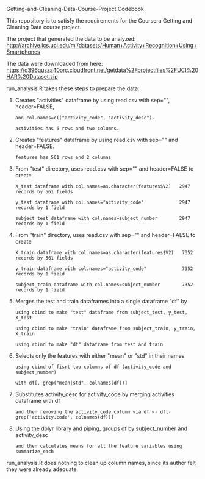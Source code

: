 Getting-and-Cleaning-Data-Course-Project Codebook


This repository is to satisfy the requirements for the Coursera Getting and Cleaning Data course project.
The project that generated the data to be analyzed:
http://archive.ics.uci.edu/ml/datasets/Human+Activity+Recognition+Using+Smartphones
The data were downloaded from here:
https://d396qusza40orc.cloudfront.net/getdata%2Fprojectfiles%2FUCI%20HAR%20Dataset.zip
run_analysis.R takes these steps to prepare the data:
1.	Creates "activities" dataframe by using read.csv with sep="", header=FALSE,

		and col.names=c(("activity_code", "activity_desc").

		activities has 6 rows and two columns.
2.	Creates "features" dataframe by using read.csv with sep="" and header=FALSE.

		features has 561 rows and 2 columns
3.	From "test" directory, uses read.csv with sep="" and header=FALSE to create

		X_test dataframe with col.names=as.character(features$V2)   2947 records by 561 fields

		y_test dataframe with col.names="activity_code"             2947 records by 1 field

		subject_test dataframe with col.names=subject_number        2947 records by 1 field
4.	From "train" directory, uses read.csv with sep="" and header=FALSE to create

		X_train dataframe with col.names=as.character(features$V2)   7352 records by 561 fields

		y_train dataframe with col.names="activity_code"             7352 records by 1 field

		subject_train dataframe with col.names=subject_number        7352 records by 1 field
5.	Merges the test and train dataframes into a single dataframe "df" by

		using cbind to make "test" dataframe from subject_test, y_test, X_test

		using cbind to make "train" dataframe from subject_train, y_train, X_train

		using rbind to make "df" dataframe from test and train
6.  Selects only the features with either "mean" or "std" in their names	

		using cbind of fisrt two columns of df (activity_code and subject_number)

		with df[, grep("mean|std", colnames(df))]
7.	Substitutes activity_desc for activity_code by merging activities dataframe with df

		and then removing the activity_code column via df <- df[-grep('activity.code', colnames(df))]
8.  Using the dplyr library and piping, groups df by subject_number and activity_desc

		and then calculates means for all the feature variables using summarize_each
run_analysis.R does nothing to clean up column names, since its author felt they were already adequate.		